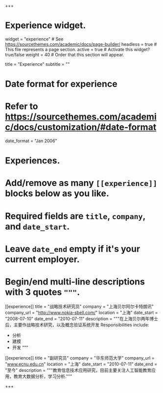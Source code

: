 +++
# Experience widget.
widget = "experience"  # See https://sourcethemes.com/academic/docs/page-builder/
headless = true  # This file represents a page section.
active = true  # Activate this widget? true/false
weight = 40  # Order that this section will appear.

title = "Experience"
subtitle = ""

# Date format for experience
#   Refer to https://sourcethemes.com/academic/docs/customization/#date-format
date_format = "Jan 2006"

# Experiences.
#   Add/remove as many `[[experience]]` blocks below as you like.
#   Required fields are `title`, `company`, and `date_start`.
#   Leave `date_end` empty if it's your current employer.
#   Begin/end multi-line descriptions with 3 quotes `"""`.
[[experience]]
  title = "战略技术研究员"
  company = "上海贝尔阿尔卡特朗讯"
  company_url = "http://www.nokia-sbell.com/"
  location = "上海"
  date_start = "2008-07-10"
  date_end = "2010-07-11"
  description = """在上海贝尔两年博士后，主要作战略技术研究，以及概念验证系统开发
  Responsibilities include:
  
  * 分析
  * 建模
  * 开发
  """

[[experience]]
  title = "副研究员"
  company = "华东师范大学"
  company_url = "www.ecnu.edu.cn"
  location = "上海"
  date_start = "2010-07-11"
  date_end = "至今"
  description = """教育信息技术应用研究，目前主要关注人工智能教育应用，教育大数据分析，学习分析."""

+++
